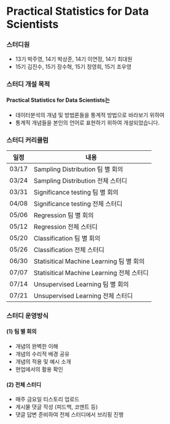 # Practical Statistics for Data Scientists

### 스터디원
* 13기 박주영, 14기 박상준, 14기 이연정, 14기 최대원
* 15기 김진수, 15기 장수혁, 15기 정영희, 15기 조우영

### 스터디 개설 목적
#### Practical Statistics for Data Scientists는 
* 데이터분석의 개념 및 방법론들을 통계적 방법으로 바라보기 위하여  
* 통계적 개념들을 본인의 언어로 표현하기 위하여 
개설되었습니다.

### 스터디 커리큘럼
|일정|내용|
|---|---|
|03/17|Sampling Distribution 팀 별 회의|
|03/24|Sampling Distribution 전체 스터디|
|03/31|Significance testing 팀 별 회의|
|04/08|Significance testing 전체 스터디|
|05/06|Regression 팀 별 회의|
|05/12|Regression 전체 스터디|
|05/20|Classification 팀 별 회의|
|05/26|Classification 전체 스터디|
|06/30|Statisitical Machine Learning 팀 별 회의|
|07/07|Statisitical Machine Learning 전체 스터디|
|07/14|Unsupervised Learning 팀 별 회의|
|07/21|Unsupervised Learning 전체 스터디|

### 스터디 운영방식
#### (1) 팀 별 회의
* 개념의 완벽한 이해
* 개념의 수리적 배경 공유
* 개념의 적용 및 예시 소개
* 현업에서의 활용 확인

#### (2) 전체 스터디
* 매주 금요일 티스토리 업로드
* 게시물 댓글 작성 (피드백, 코멘트 등)
* 댓글 답변 준비하여 전체 스터디에서 브리핑 진행

